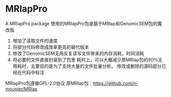 # MRlapPro
 A MRlapPro package
 使用的MRlapPro包是基于MRlap和GenomicSEM包的魔改版
1. 增加了读取文件的速度
2. 将部分代码修改成效率更高的替代版本
3. 修改了GenomicSEM无用反复读写文件带来的内存消耗，时间消耗
4. 将必要的文件直接封装到了包里
    耗时上，可以大概减少原MRlap包的90%无用耗时，主要目的是为了支持大量的文件批量分析。
修改或删除的源码部分已经在代码中标注

MRlapPro包遵循GPL-2.0协议
原MRlap包：https://github.com/n-mounier/MRlap
